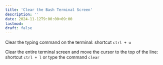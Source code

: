```yaml
---
title: 'Clear the Bash Terminal Screen'
description: ''
date: 2024-11-12T9:00:00+09:00
lastmod: 
draft: false
---
```


Clear the typing command on the terminal: shortcut `ctrl + u`

Clear the entire terminal screen and move the cursor to the top of the line: shortcut `ctrl + l` or type the command `clear`
